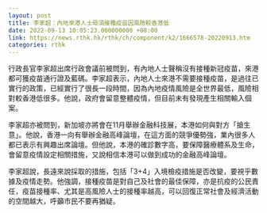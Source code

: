 ```yaml
---
layout: post
title: 李家超：內地來港人士毋須接種疫苗因風險較香港低
date: 2022-09-13 10:05:23.000000000 +08:00
link: https://news.rthk.hk/rthk/ch/component/k2/1666578-20220913.htm
categories: rthk
---
```


行政長官李家超出席行政會議前被問到，有內地人士聲稱沒有接種新冠疫苗，來港都可獲疫苗通行證及藍碼。李家超表示，內地人士來港不需要接種疫苗，是過往已實行的政策，已經實行了很長一段時間，因為內地疫情風險是全世界最低，風險相對較香港低很多。他說，政府會留意整體疫情，但目前未有發現產生相關輸入個案。

李家超亦被問到，新加坡亦將會在11月舉辦金融科技展，本港如何與對方「搶生意」。他說，香港一向有舉辦金融高峰論壇，在這方面的競爭優勢強，業內很多人都已表示有興趣出席論壇。但他說，本港的確診數字高，要保障醫療體系及生命，會留意疫情設定相關措施，又說相信本港可以做到成功的金融高峰論壇。

李家超說，長遠來說採取的措施，包括「3+4」入境檢疫措施是否改變，要視乎數據及疫情走勢。他強調，接種疫苗是對自己及社會的最佳保障，亦是抗疫的公民責任，疫苗接種率、尤其是高風險人士的接種率越高，可以回復正常社會及經濟活動的空間越大，呼籲市民不要再猶疑。
